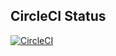 ## CircleCI Status
[![CircleCI](https://circleci.com/gh/rsipakov/nextjs-typescript-tailwind-next-translate.svg?style=svg&circle-token=f464f2f4a59a56635adeff67e74aa9fb78f04d0e)](https://circleci.com/gh/rsipakov/nextjs-typescript-tailwind-base)
